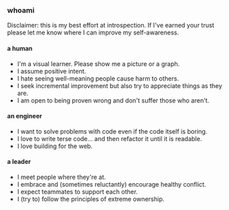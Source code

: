 ### whoami
Disclaimer: this is my best effort at introspection. If I've earned your trust please let me know where I can improve my self-awareness.

#### a human
- I'm a visual learner. Please show me a picture or a graph.
- I assume positive intent.
- I hate seeing well-meaning people cause harm to others.
- I seek incremental improvement but also try to appreciate things as they are.
- I am open to being proven wrong and don't suffer those who aren't.

#### an engineer
- I want to solve problems with code even if the code itself is boring.
- I love to write terse code... and then refactor it until it is readable.
- I love building for the web.

#### a leader
- I meet people where they're at.
- I embrace and (sometimes reluctantly) encourage healthy conflict.
- I expect teammates to support each other.
- I (try to) follow the principles of extreme ownership.
